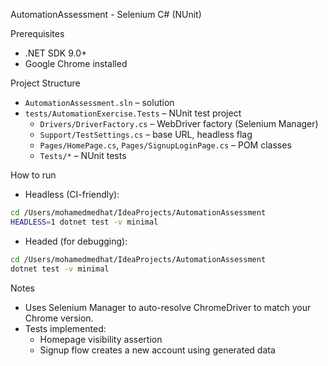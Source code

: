 AutomationAssessment - Selenium C# (NUnit)

Prerequisites
- .NET SDK 9.0+
- Google Chrome installed

Project Structure
- `AutomationAssessment.sln` – solution
- `tests/AutomationExercise.Tests` – NUnit test project
  - `Drivers/DriverFactory.cs` – WebDriver factory (Selenium Manager)
  - `Support/TestSettings.cs` – base URL, headless flag
  - `Pages/HomePage.cs`, `Pages/SignupLoginPage.cs` – POM classes
  - `Tests/*` – NUnit tests

How to run
- Headless (CI-friendly):
```bash
cd /Users/mohamedmedhat/IdeaProjects/AutomationAssessment
HEADLESS=1 dotnet test -v minimal
```
- Headed (for debugging):
```bash
cd /Users/mohamedmedhat/IdeaProjects/AutomationAssessment
dotnet test -v minimal
```

Notes
- Uses Selenium Manager to auto-resolve ChromeDriver to match your Chrome version.
- Tests implemented:
  - Homepage visibility assertion
  - Signup flow creates a new account using generated data

